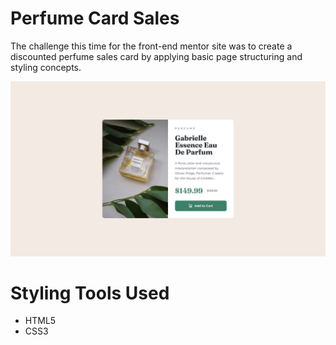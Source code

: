 # Perfume Card Sales
The challenge this time for the front-end mentor site was to create a discounted perfume sales card by applying basic page structuring and styling concepts.

![Design preview for the Product preview card component coding challenge](./design/desktop-design.jpg)

# Styling Tools Used
- HTML5
- CSS3
